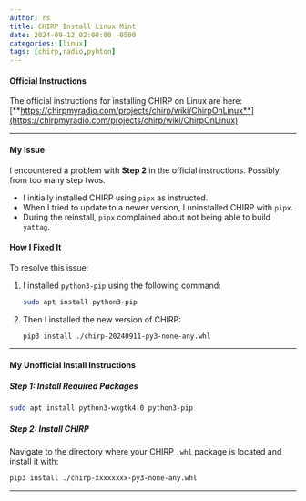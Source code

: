 ```yaml
---
author: rs
title: CHIRP Install Linux Mint
date: 2024-09-12 02:00:00 -0500 
categories: [linux]
tags: [chirp,radio,pyhton]
---
```


#### Official Instructions
The official instructions for installing CHIRP on Linux are here:  
[**https://chirpmyradio.com/projects/chirp/wiki/ChirpOnLinux**](https://chirpmyradio.com/projects/chirp/wiki/ChirpOnLinux)

---

#### My Issue
I encountered a problem with **Step 2** in the official instructions. Possibly from too many step twos.

- I initially installed CHIRP using `pipx` as instructed.
- When I tried to update to a newer version, I uninstalled CHIRP with `pipx`. 
- During the reinstall, `pipx` complained about not being able to build `yattag`.

#### How I Fixed It
To resolve this issue:

1. I installed `python3-pip` using the following command:
   ```bash
   sudo apt install python3-pip
   ```

2. Then I installed the new version of CHIRP:
   ```bash
   pip3 install ./chirp-20240911-py3-none-any.whl
   ```

---

#### My Unofficial Install Instructions

##### **Step 1: Install Required Packages**
```bash
sudo apt install python3-wxgtk4.0 python3-pip
```

##### **Step 2: Install CHIRP**
Navigate to the directory where your CHIRP `.whl` package is located and install it with:
```bash
pip3 install ./chirp-xxxxxxxx-py3-none-any.whl
```

--- 